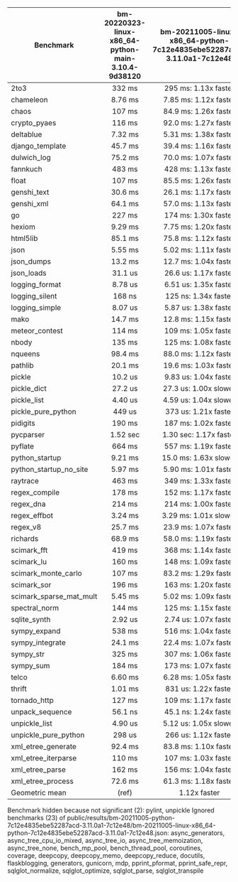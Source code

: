 | Benchmark               | bm-20220323-linux-x86_64-python-main-3.10.4-9d38120 | bm-20211005-linux-x86_64-python-7c12e4835ebe52287acd-3.11.0a1-7c12e48 |
|-------------------------|:---------------------------------------------------:|:---------------------------------------------------------------------:|
| 2to3                    | 332 ms                                              | 295 ms: 1.13x faster                                                  |
| chameleon               | 8.76 ms                                             | 7.85 ms: 1.12x faster                                                 |
| chaos                   | 107 ms                                              | 84.9 ms: 1.26x faster                                                 |
| crypto_pyaes            | 116 ms                                              | 92.0 ms: 1.27x faster                                                 |
| deltablue               | 7.32 ms                                             | 5.31 ms: 1.38x faster                                                 |
| django_template         | 45.7 ms                                             | 39.4 ms: 1.16x faster                                                 |
| dulwich_log             | 75.2 ms                                             | 70.0 ms: 1.07x faster                                                 |
| fannkuch                | 483 ms                                              | 428 ms: 1.13x faster                                                  |
| float                   | 107 ms                                              | 85.5 ms: 1.26x faster                                                 |
| genshi_text             | 30.6 ms                                             | 26.1 ms: 1.17x faster                                                 |
| genshi_xml              | 64.1 ms                                             | 57.0 ms: 1.13x faster                                                 |
| go                      | 227 ms                                              | 174 ms: 1.30x faster                                                  |
| hexiom                  | 9.29 ms                                             | 7.75 ms: 1.20x faster                                                 |
| html5lib                | 85.1 ms                                             | 75.8 ms: 1.12x faster                                                 |
| json                    | 5.55 ms                                             | 5.02 ms: 1.11x faster                                                 |
| json_dumps              | 13.2 ms                                             | 12.7 ms: 1.04x faster                                                 |
| json_loads              | 31.1 us                                             | 26.6 us: 1.17x faster                                                 |
| logging_format          | 8.78 us                                             | 6.51 us: 1.35x faster                                                 |
| logging_silent          | 168 ns                                              | 125 ns: 1.34x faster                                                  |
| logging_simple          | 8.07 us                                             | 5.87 us: 1.38x faster                                                 |
| mako                    | 14.7 ms                                             | 12.8 ms: 1.15x faster                                                 |
| meteor_contest          | 114 ms                                              | 109 ms: 1.05x faster                                                  |
| nbody                   | 135 ms                                              | 125 ms: 1.08x faster                                                  |
| nqueens                 | 98.4 ms                                             | 88.0 ms: 1.12x faster                                                 |
| pathlib                 | 20.1 ms                                             | 19.6 ms: 1.03x faster                                                 |
| pickle                  | 10.2 us                                             | 9.83 us: 1.04x faster                                                 |
| pickle_dict             | 27.2 us                                             | 27.3 us: 1.00x slower                                                 |
| pickle_list             | 4.40 us                                             | 4.59 us: 1.04x slower                                                 |
| pickle_pure_python      | 449 us                                              | 373 us: 1.21x faster                                                  |
| pidigits                | 190 ms                                              | 187 ms: 1.02x faster                                                  |
| pycparser               | 1.52 sec                                            | 1.30 sec: 1.17x faster                                                |
| pyflate                 | 664 ms                                              | 557 ms: 1.19x faster                                                  |
| python_startup          | 9.21 ms                                             | 15.0 ms: 1.63x slower                                                 |
| python_startup_no_site  | 5.97 ms                                             | 5.90 ms: 1.01x faster                                                 |
| raytrace                | 463 ms                                              | 349 ms: 1.33x faster                                                  |
| regex_compile           | 178 ms                                              | 152 ms: 1.17x faster                                                  |
| regex_dna               | 214 ms                                              | 214 ms: 1.00x faster                                                  |
| regex_effbot            | 3.24 ms                                             | 3.29 ms: 1.01x slower                                                 |
| regex_v8                | 25.7 ms                                             | 23.9 ms: 1.07x faster                                                 |
| richards                | 68.9 ms                                             | 58.0 ms: 1.19x faster                                                 |
| scimark_fft             | 419 ms                                              | 368 ms: 1.14x faster                                                  |
| scimark_lu              | 160 ms                                              | 148 ms: 1.09x faster                                                  |
| scimark_monte_carlo     | 107 ms                                              | 83.2 ms: 1.29x faster                                                 |
| scimark_sor             | 196 ms                                              | 163 ms: 1.20x faster                                                  |
| scimark_sparse_mat_mult | 5.45 ms                                             | 5.02 ms: 1.09x faster                                                 |
| spectral_norm           | 144 ms                                              | 125 ms: 1.15x faster                                                  |
| sqlite_synth            | 2.92 us                                             | 2.74 us: 1.07x faster                                                 |
| sympy_expand            | 538 ms                                              | 516 ms: 1.04x faster                                                  |
| sympy_integrate         | 24.1 ms                                             | 22.4 ms: 1.07x faster                                                 |
| sympy_str               | 325 ms                                              | 307 ms: 1.06x faster                                                  |
| sympy_sum               | 184 ms                                              | 173 ms: 1.07x faster                                                  |
| telco                   | 6.60 ms                                             | 6.28 ms: 1.05x faster                                                 |
| thrift                  | 1.01 ms                                             | 831 us: 1.22x faster                                                  |
| tornado_http            | 127 ms                                              | 109 ms: 1.17x faster                                                  |
| unpack_sequence         | 56.1 ns                                             | 45.1 ns: 1.24x faster                                                 |
| unpickle_list           | 4.90 us                                             | 5.12 us: 1.05x slower                                                 |
| unpickle_pure_python    | 298 us                                              | 266 us: 1.12x faster                                                  |
| xml_etree_generate      | 92.4 ms                                             | 83.8 ms: 1.10x faster                                                 |
| xml_etree_iterparse     | 110 ms                                              | 107 ms: 1.03x faster                                                  |
| xml_etree_parse         | 162 ms                                              | 156 ms: 1.04x faster                                                  |
| xml_etree_process       | 72.6 ms                                             | 61.3 ms: 1.18x faster                                                 |
| Geometric mean          | (ref)                                               | 1.12x faster                                                          |

Benchmark hidden because not significant (2): pylint, unpickle
Ignored benchmarks (23) of public/results/bm-20211005-python-7c12e4835ebe52287acd-3.11.0a1-7c12e48/bm-20211005-linux-x86_64-python-7c12e4835ebe52287acd-3.11.0a1-7c12e48.json: async_generators, async_tree_cpu_io_mixed, async_tree_io, async_tree_memoization, async_tree_none, bench_mp_pool, bench_thread_pool, coroutines, coverage, deepcopy, deepcopy_memo, deepcopy_reduce, docutils, flaskblogging, generators, gunicorn, mdp, pprint_pformat, pprint_safe_repr, sqlglot_normalize, sqlglot_optimize, sqlglot_parse, sqlglot_transpile
